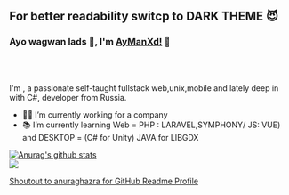 ## For better readability switср to DARK THEME 😈
### Ayo wagwan lads 🤣, I'm [AyManXd!](https://github.com/idevmans) 👋

<br />
<br />

I'm , a passionate self-taught fullstack web,unix,mobile and lately deep in with C#, developer from Russia.

- 👨‍💻 I’m currently working for a company 
- 📚 I’m currently learning Web = PHP : LARAVEL,SYMPHONY/ JS: VUE) and DESKTOP = (C# for Unity) JAVA for LIBGDX

<a href="https://github.com/anuraghazra/github-readme-stats">
  <img align="center" src="https://github-readme-stats.anuraghazra1.vercel.app/api?username=idevmans&show_icons=true&include_all_commits=true&theme=material-palenight" alt="Anurag's github stats" />
</a>
<br>
<a href="https://github.com/anuraghazra/github-readme-stats">
  <!-- Change the `github-readme-stats.anuraghazra1.vercel.app` to `github-readme-stats.vercel.app`  -->
  <img align="center" src="https://github-readme-stats.vercel.app/api/top-langs/?username=idevmans&layout=compact&theme=material-palenight" />
</a>

[Shoutout to anuraghazra for GitHub Readme Profile](https://github.com/anuraghazra)
